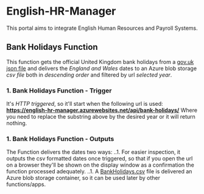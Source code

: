 # English-HR-Manager
This portal aims to integrate English Human Resources and Payroll Systems.

## Bank Holidays Function
This function gets the official United Kingdom bank holidays from a [gov.uk json file](https://www.gov.uk/bank-holidays.json) and delivers the *England and Wales* dates to an Azure blob storage *csv file* both in *descending order* and filtered by url *selected year*.

### 1. Bank Holidays Function - Trigger
It's *HTTP triggered*, so it'll start when the following url is used:
**https://english-hr-manager.azurewebsites.net/api/bank-holidays/<year>**
Where you need to replace the *<year>* substring above by the desired year or it will return nothing.

### 1. Bank Holidays Function - Outputs
The Function delivers the dates two ways:
..1. For easier inspection, it outputs the csv formatted dates once triggered, so that if you open the url on a browser they'll be shown on the display window as a confirmation the function processed adequately.
..1. A [BankHolidays.csv]() file is delivered an Azure blob storage container, so it can be used later by other functions/apps.
